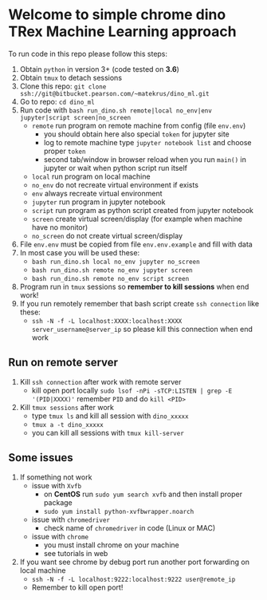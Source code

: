 # Welcome to simple chrome dino TRex Machine Learning approach

To run code in this repo please follow this steps:
1. Obtain `python` in version 3+ (code tested on **3.6**)
1. Obtain `tmux` to detach sessions
2. Clone this repo: `git clone ssh://git@bitbucket.pearson.com/~matekrus/dino_ml.git`
3. Go to repo: `cd dino_ml`
4. Run code with `bash run_dino.sh remote|local no_env|env jupyter|script screen|no_screen`
    - `remote` run program on remote machine from config (file `env.env`)
        - you should obtain here also special `token` for jupyter site
        - log to remote machine type `jupyter notebook list` and choose proper `token`
        - second tab/window in browser reload when you run `main()` in jupyter or wait when python script run itself
    - `local` run program on local machine
    - `no_env` do not recreate virtual environment if exists
    - `env` always recreate virtual environment
    - `jupyter` run program in jupyter notebook
    - `script` run program as python script created from jupyter notebook
    - `screen` create virtual screen/display (for example when machine have no monitor)
    - `no_screen` do not create virtual screen/display
5. File `env.env` must be copied from file `env.env.example` and fill with data
6. In most case you will be used these:
    - `bash run_dino.sh local no_env jupyter no_screen`
    - `bash run_dino.sh remote no_env jupyter screen`
    - `bash run_dino.sh remote no_env script screen`
7. Program run in `tmux` sessions so **remember to kill sessions** when end work!
8. If you run remotely remember that bash script create `ssh connection` like these:
    - `ssh -N -f -L localhost:XXXX:localhost:XXXX server_username@server_ip` so please kill this connection when end work

## Run on remote server
1. Kill `ssh connection` after work with remote server
    - kill open port locally `sudo lsof -nPi -sTCP:LISTEN | grep -E '(PID|XXXX)'` remember `PID` and do `kill <PID>`
2. Kill `tmux sessions` after work
    - type `tmux ls` and kill all session with `dino_xxxxx`
    - `tmux a -t dino_xxxxx`
    - you can kill all sessions with `tmux kill-server`


## Some issues
1. If something not work
    - issue with `Xvfb`
        - on **CentOS** run `sudo yum search xvfb` and then install proper package
        - `sudo yum install python-xvfbwrapper.noarch`
    - issue with `chromedriver`
        - check name of `chromedriver` in code (Linux or MAC)
    - issue with `chrome`
        - you must install chrome on your machine
        - see tutorials in web
2. If you want see chrome by debug port run another port forwarding on local machine
    - `ssh -N -f -L localhost:9222:localhost:9222 user@remote_ip`
    - Remember to kill open port!


